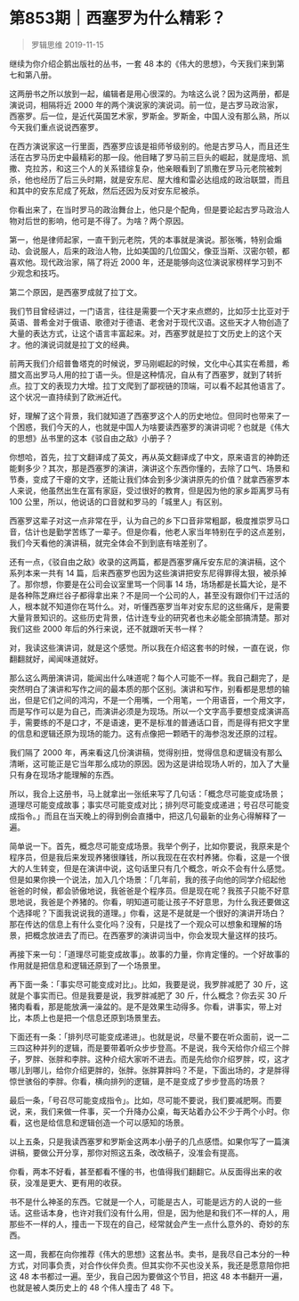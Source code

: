# 第853期｜西塞罗为什么精彩？
> 罗辑思维
2019-11-15

继续为你介绍企鹅出版社的丛书，一套 48 本的《伟大的思想》，今天我们来到第七和第八册。

这两册书之所以放到一起，编辑者是用心很深的。为啥这么说？因为这两册，都是演说词，相隔将近 2000 年的两个演说家的演说词。前一位，是古罗马政治家，西塞罗。后一位，是近代英国艺术家，罗斯金。罗斯金，中国人没有那么熟，所以今天我们重点说说西塞罗。

在西方演说家这一行里面，西塞罗应该是祖师爷级别的。他是古罗马人，而且还生活在古罗马历史中最精彩的那一段。他目睹了罗马前三巨头的崛起，就是庞培、凯撒、克拉苏，和这三个人的关系错综复杂，他亲眼看到了凯撒在罗马元老院被刺杀，他也经历了后三头时期，就是安东尼、屋大维和雷必达组成的政治联盟，而且和其中的安东尼成了死敌，然后还因为反对安东尼被杀。

你看出来了，在当时罗马的政治舞台上，他只是个配角，但是要论起古罗马政治人物对后世的影响，他可是不得了。为啥？两个原因。

第一，他是律师起家，一直干到元老院，凭的本事就是演说。那张嘴，特别会煽动、会说服人，后来的政治人物，比如美国的几位国父，像亚当斯、汉密尔顿，都喜欢他。现代政治家，隔了将近 2000 年，还是能够向这位演说家榜样学习到不少观念和技巧。

第二个原因，是西塞罗成就了拉丁文。

我们节目曾经讲过，一门语言，往往是需要一个天才来点燃的，比如莎士比亚对于英语、普希金对于俄语、歌德对于德语、老舍对于现代汉语。这些天才人物创造了大量的表达方式，让这个语言丰富起来。对，西塞罗就是拉丁文历史上的这个天才。他的演说词就是拉丁文的经典。

前两天我们介绍普鲁塔克的时候说，罗马刚崛起的时候，文化中心其实在希腊，希腊文高出罗马人用的拉丁语一头。但是这种情况，自从有了西塞罗，就到了转折点。拉丁文的表现力大增。拉丁文爬到了鄙视链的顶端，可以看不起其他语言了。这个状况一直持续到了欧洲近代。

好，理解了这个背景，我们就知道了西塞罗这个人的历史地位。但同时也带来了一个困惑，我们今天的人，也就是中国人为啥要读西塞罗的演讲词呢？也就是《伟大的思想》丛书里的这本《驳自由之敌》小册子？

你想哈，首先，拉丁文翻译成了英文，再从英文翻译成了中文，原来语言的神韵还能剩多少？其次，那是西塞罗的演讲，演讲这个东西你懂的，去除了口气、场景和节奏，变成了干瘪的文字，还能让我们体会到多少演讲原先的价值？就拿西塞罗本人来说，他虽然出生在富有家庭，受过很好的教育，但是因为他的家乡距离罗马有 100 公里，所以，他说话的口音就和罗马的「城里人」有区别。

西塞罗这辈子对这一点非常在乎，认为自己的乡下口音非常粗鄙，极度推崇罗马口音，估计也是勤学苦练了一辈子。但是你看，他老人家当年特别在乎的这点差别，我们今天看他的演讲稿，就完全体会不到到底有啥差别了。

还有一点，《驳自由之敌》收录的这两篇，都是西塞罗痛斥安东尼的演讲稿，这个系列本来一共有 14 篇，后来西塞罗也因为这些演讲把安东尼得罪得太狠，被杀掉了。那你想，你要是在公司会议室里骂一个同事 14 场，场场都是长篇大论，是不是各种陈芝麻烂谷子都得拿出来？不是同一个公司的人，甚至没有跟你们干过活的人，根本就不知道你在骂什么。对，听懂西塞罗当年对安东尼的这些痛斥，是需要大量背景知识的。这些历史背景，估计连专业的研究者也未必能全部搞清楚。那对我们这些 2000 年后的外行来说，还不就跟听天书一样？

对，我读这些演讲词，就是这个感觉。所以我在介绍这套书的时候，一直在说，你翻翻就好，闻闻味道就好。

那么这么两册演讲词，能闻出什么味道呢？每个人可能不一样。我自己翻完了，是突然明白了演讲和写作之间的最本质的那个区别。演讲和写作，别看都是思想的输出，但是它们之间的鸿沟，不是一个用嘴，一个用笔，一个用语音，一个用文字，而是写作可以是为自己，而演讲必须是为现场。所以一个文字高手要想变成演讲高手，需要练的不是口才，不是语速，更不是标准的普通话口音，而是得有把文字里的信息和逻辑还原为现场的能力。这有点像把一颗晒干的海参泡发还原的过程。

我们隔了 2000 年，再来看这几份演讲稿，觉得别扭，觉得信息和逻辑没有那么清晰，这可能正是它当年那么成功的原因。因为这是讲给现场人听的，加入了大量只有身在现场才能理解的东西。

所以，我合上这册书，马上就拿出一张纸来写了几句话：「概念尽可能变成场景；道理尽可能变成故事；事实尽可能变成对比；排列尽可能变成递进；号召尽可能变成指令。」而且在当天晚上的得到例会直播中，把这几句最新的业务心得解释了一遍。

简单说一下。首先，概念尽可能变成场景。我举个例子，比如你要说，我原来是个程序员，但是我后来发现养猪很赚钱，所以我现在在农村养猪。你看，这是一个很大的人生转变，但是在演讲中说，这句话里只有几个概念，听众不会有什么感觉。但是如果你换一个说法，加入几个场景：「几年前，我的孩子向他的同学介绍起他爸爸的时候，都会骄傲地说，我爸爸是个程序员。但是现在呢？我孩子只能不好意思地说，我爸是个养猪的。你看，明知道可能让孩子不好意思，为什么我还要做这个选择呢？下面我说说我的道理。」你看，这是不是就是一个很好的演讲开场白？那在传达的信息上有什么变化吗？没有，只是找了一个观众可以想象和理解的场景，把概念放进去了而已。在西塞罗的演讲词当中，你会发现大量这样的技巧。

再接下来一句：「道理尽可能变成故事」。故事的力量，你肯定懂的。一个好故事的作用就是把信息和逻辑还原到了一个场景里。

再下面一条：「事实尽可能变成对比」。比如，我要是说，我罗胖减肥了 30 斤，这就是个事实而已。但是我要是说，我罗胖减肥了 30 斤，什么概念？你去买 30 斤猪肉看看，那是能放满一澡盆的。是不是效果生动得多。你看，讲事实，带上对比，本质上也是把一个信息还原到场景里去。

下面还有一条：「排列尽可能变成递进」。也就是说，尽量不要在听众面前，说一二三四这种并列的逻辑，而是要带着听众步步登高。不是说，我今天给你介绍三个胖子，罗胖、张胖和李胖。这种介绍大家听不进去。而是先给你介绍罗胖，哎，这才哪儿到哪儿，给你介绍更胖的，张胖。张胖算胖吗？不是，下面出场的，才是胖得惊世骇俗的李胖。你看，横向排列的逻辑，是不是变成了步步登高的场景？

最后一条，「号召尽可能变成指令」。比如，尽可能不要说，我们要减肥啊。而要说，来，我们来做一件事，买一个升降办公桌，每天站着办公不少于两个小时。你看，这也是给信息和逻辑创造一个可以感知的场景。

以上五条，只是我读西塞罗和罗斯金这两本小册子的几点感悟。如果你写了一篇演讲稿，要做公开分享，那你对照这五条，改改稿子，没准会有提高。

你看，两本不好看，甚至都看不懂的书，也值得我们翻翻它。从反面得出来的收获，没准是更大、更有用的收获。

书不是什么神圣的东西。它就是一个人，可能是古人，可能是远方的人说的一些话。这些话本身，也许对我们没有什么用，但是，因为他是和我们不一样的人，用那些不一样的人，撞击一下现在的自己，经常就会产生一点什么意外的、奇妙的东西。

这一周，我都在向你推荐《伟大的思想》这套丛书。卖书，是我尽自己本分的一种方式，对同事负责，对合作伙伴负责。但其实你不买也没关系，我还是愿意陪你把这 48 本书都过一遍。至少，我自己因为要做这个节目，把这 48 本书翻开一遍，也就是被人类历史上的 48 个伟人撞击了 48 下。

